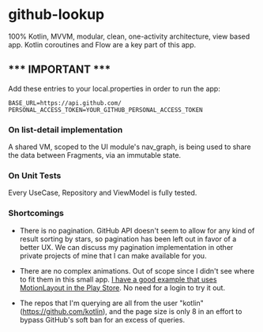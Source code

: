 # github-lookup

100% Kotlin, MVVM, modular, clean, one-activity architecture, view based app.
Kotlin coroutines and Flow are a key part of this app.

## *** IMPORTANT ***
Add these entries to your local.properties in order to run the app:

```
BASE_URL=https://api.github.com/
PERSONAL_ACCESS_TOKEN=YOUR_GITHUB_PERSONAL_ACCESS_TOKEN
```

### On list-detail implementation
A shared VM, scoped to the UI module's nav_graph, is being used to share the data between Fragments, via an immutable state.

### On Unit Tests
Every UseCase, Repository and ViewModel is fully tested.

### Shortcomings
- There is no pagination. GitHub API doesn't seem to allow for any kind of result sorting by stars, so pagination has been left out in favor of a better UX. We can discuss my pagination implementation in other private projects of mine that I can make available for you.

- There are no complex animations. Out of scope since I didn't see where to fit them in this small app. [I have a good example that uses MotionLayout in the Play Store](https://play.google.com/store/apps/details?id=com.redlabel.cyberpunkpuzzlesolver&hl=en&gl=US&pli=1). No need for a login to try it out.

- The repos that I'm querying are all from the user "kotlin" (https://github.com/kotlin), and the page size is only 8 in an effort to bypass GitHub's soft ban for an excess of queries.
